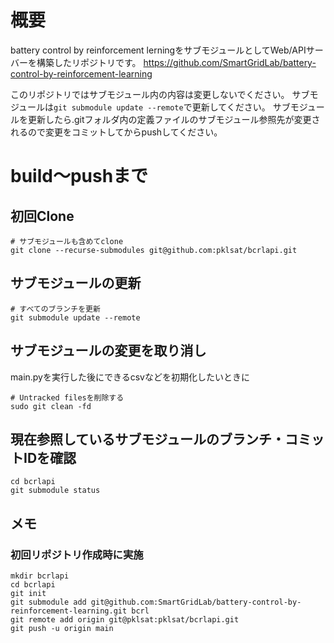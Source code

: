 # 概要
battery control by reinforcement lerningをサブモジュールとしてWeb/APIサーバーを構築したリポジトリです。
https://github.com/SmartGridLab/battery-control-by-reinforcement-learning

このリポジトリではサブモジュール内の内容は変更しないでください。
サブモジュールは```git submodule update --remote```で更新してください。
サブモジュールを更新したら.gitフォルダ内の定義ファイルのサブモジュール参照先が変更されるので変更をコミットしてからpushしてください。

# build～pushまで
## 初回Clone
```
# サブモジュールも含めてclone
git clone --recurse-submodules git@github.com:pklsat/bcrlapi.git
```

## サブモジュールの更新
```
# すべてのブランチを更新
git submodule update --remote
```

## サブモジュールの変更を取り消し
main.pyを実行した後にできるcsvなどを初期化したいときに
```
# Untracked filesを削除する
sudo git clean -fd
```

## 現在参照しているサブモジュールのブランチ・コミットIDを確認
```
cd bcrlapi
git submodule status
```

## メモ
### 初回リポジトリ作成時に実施
```
mkdir bcrlapi
cd bcrlapi
git init
git submodule add git@github.com:SmartGridLab/battery-control-by-reinforcement-learning.git bcrl
git remote add origin git@pklsat:pklsat/bcrlapi.git
git push -u origin main
```